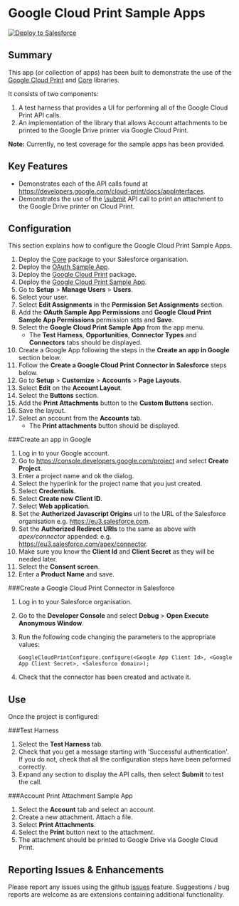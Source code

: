 Google Cloud Print Sample Apps
==============================

<a href="https://githubsfdeploy.herokuapp.com?owner=financialforcedev&repo=ffhttp-googlecloudprint-samples">
    <img alt="Deploy to Salesforce"
        src="https://raw.githubusercontent.com/afawcett/githubsfdeploy/master/src/main/webapp/resources/img/deploy.png">
</a>

Summary
-------
This app (or collection of apps) has been built to demonstrate the use of the [Google Cloud Print](https://github.com/financialforcedev/ffhttp-googlecloudprint) and [Core](https://github.com/financialforcedev/ffhttp-core) libraries. 

It consists of two components:
1. A test harness that provides a UI for performing all of the Google Cloud Print API calls.
2. An implementation of the library that allows Account attachments to be printed to the Google Drive printer via Google Cloud Print.

**Note:** Currently, no test coverage for the sample apps has been provided.

Key Features
------------
+ Demonstrates each of the API calls found at https://developers.google.com/cloud-print/docs/appInterfaces.
+ Demonstrates the use of the [\submit](https://developers.google.com/cloud-print/docs/appInterfaces#submit) API call to print an attachment to the Google Drive printer on Cloud Print.

Configuration
-------------

This section explains how to configure the Google Cloud Print Sample Apps.

1. Deploy the [Core](https://githubsfdeploy.herokuapp.com?owner=financialforcedev&repo=ffhttp-core) package to your Salesforce organisation.
2. Deploy the [OAuth Sample App](https://githubsfdeploy.herokuapp.com?owner=financialforcedev&repo=ffhttp-core-samples).
3. Deploy the [Google Cloud Print](https://githubsfdeploy.herokuapp.com?owner=financialforcedev&repo=ffhttp-googlecloudprint) package. 
4. Deploy the [Google Cloud Print Sample App](https://githubsfdeploy.herokuapp.com?owner=financialforcedev&repo=ffhttp-googlecloudprint-samples).
5. Go to **Setup** > **Manage Users** > **Users**.
6. Select your user.
7. Select **Edit Assignments** in the **Permission Set Assignments** section.
8. Add the **OAuth Sample App Permissions** and **Google Cloud Print Sample App Permissions** permission sets and **Save**.
9. Select the **Google Cloud Print Sample App** from the app menu. 
    + The **Test Harness**, **Opportunities**, **Connector Types** and **Connectors** tabs should be displayed.
10. Create a Google App following the steps in the **Create an app in Google** section below.
11. Follow the **Create a Google Cloud Print Connector in Salesforce** steps below.
12. Go to **Setup** > **Customize** > **Accounts** > **Page Layouts**.
13. Select **Edit** on the **Account Layout**.
14. Select the **Buttons** section.
15. Add the **Print Attachments** button to the **Custom Buttons** section.
16. Save the layout.
17. Select an account from the **Accounts** tab.
    + The **Print attachments** button should be displayed.

###Create an app in Google

1. Log in to your Google account.
2. Go to https://console.developers.google.com/project and select **Create Project**.
3. Enter a project name and ok the dialog.
4. Select the hyperlink for the project name that you just created.
5. Select **Credentials**.
6. Select **Create new Client ID**.
7. Select **Web application**.
8. Set the **Authorized Javascript Origins** url to the URL of the Salesforce organisation e.g. https://eu3.salesforce.com.
9. Set the **Authorized Redirect URIs** to the same as above with *apex/connector* appended: e.g. https://eu3.salesforce.com/apex/connector.
10. Make sure you know the **Client Id** and **Client Secret** as they will be needed later.
11. Select the **Consent screen**.
12. Enter a **Product Name** and save.

###Create a Google Cloud Print Connector in Salesforce
1. Log in to your Salesforce organisation.
2. Go to the **Developer Console** and select **Debug** > **Open Execute Anonymous Window**.
3. Run the following code changing the parameters to the appropriate values:

    ```
    GoogleCloudPrintConfigure.configure(<Google App Client Id>, <Google App Client Secret>, <Salesforce domain>);
    ```

4. Check that the connector has been created and activate it.

Use
---

Once the project is configured:

###Test Harness
1. Select the **Test Harness** tab.
2. Check that you get a message starting with 'Successful authentication'. If you do not, check that all the configuration steps have been peformed correctly.
3. Expand any section to display the API calls, then select **Submit** to test the call.

###Account Print Attachment Sample App
1. Select the **Account** tab and select an account.
2. Create a new attachment. Attach a file.
3. Select **Print Attachments**.
4. Select the **Print** button next to the attachment.
5. The attachment should be printed to Google Drive via Google Cloud Print.

Reporting Issues & Enhancements
-------------------------------

Please report any issues using the github [issues](https://github.com/financialforcedev/ffhttp-googlecloudprint-samples/issues) feature. Suggestions / bug reports are welcome as are extensions containing additional functionality.
